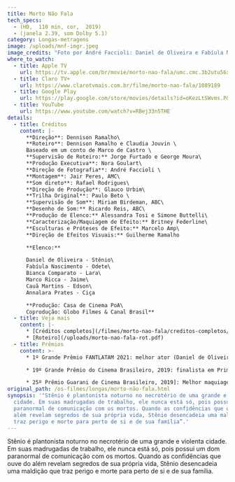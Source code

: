 ```yaml
---
title: Morto Não Fala
tech_specs:
  - (HD,  110 min, cor,  2019)
  - (janela 2.39, som Dolby 5.1)
category: Longas-metragens
image: /uploads/mnf-imgr.jpeg
image_credits: "Foto por André Faccioli: Daniel de Oliveira e Fabíula Nascimento"
where_to_watch:
  - title: Apple TV
    url: https://tv.apple.com/br/movie/morto-nao-fala/umc.cmc.3b2utu56x13h5nvz87bl50ewj?action=play
  - title: Claro TV+
    url: https://www.clarotvmais.com.br/filme/morto-nao-fala/1089189
  - title: Google Play
    url: https://play.google.com/store/movies/details?id=oKezLtSWvms.P&pli=1
  - title: YouTube
    url: https://www.youtube.com/watch?v=RBej33n5THE
details:
  - title: Créditos
    content: |-
      **Direção**: Dennison Ramalho\
      **Roteiro**: Dennison Ramalho e Claudia Jouvin \
      Baseado em um conto de Marco de Castro \
      **Supervisão de Roteiro:** Jorge Furtado e George Moura\
      **Produção Executiva**: Nora Goulart\
      **Direção de Fotografia**: André Faccioli \
      **Montagem**: Jair Peres, AMC\
      **Som direto**: Rafael Rodrigues\
      **Direção de Produção**: Glauco Urbim\
      **Trilha Original**: Paulo Beto \
      **Supervisão de Som**: Miriam Birdeman, ABC\
      **Desenho de Som:** Ricardo Reis, ABC\
      **Produção de Elenco:** Alessandra Tosi e Simone Buttelli\
      **Caracterização/Maquiagem de Efeito:** Britney Federline\
      **Esculturas e Próteses de Efeito:** Marcelo Amp\
      **Direção de Efeitos Visuais:** Guilherme Ramalho

      **Elenco:** 

      Daniel de Oliveira - Stênio\
      Fabíula Nascimento - Odete\
      Bianca Comparato - Lara\
      Marco Ricca - Jaime\
      Cauã Martins - Edson\
      Annalara Prates - Ciça

      **Produção: Casa de Cinema PoA\
      Coprodução: Globo Filmes & Canal Brasil**
  - title: Veja mais
    content: |-
      * [C﻿réditos completos](/filmes/morto-nao-fala/creditos-completos/)
      * [R﻿oteiro](/uploads/morto-nao-fala-rot.pdf)
  - title: Prêmios
    content: >-
      * 1º Grande Prêmio FANTLATAM 2021: melhor ator (Daniel de Oliveira)

      * 19º Grande Prêmio do Cinema Brasileiro, 2019: finalista em Primeira direção de longa-metragem, Melhor ator (Daniel de Oliveira), Efeitos visuais (Hugo Gurgel, Guilherme Ramalho, Eduardo Schaal) e Melhor maquilagem (Britney Federline)

      * 25º Prêmio Guarani de Cinema Brasileiro, 2019]: Melhor maquiagem, Melhores efeitos visuais (também finalista em Roteiro adaptado e Melhor ator (Daniel de Oliveira)
original_path: /os-filmes/longas/morto-não-fala.html
synopsis: '"Stênio é plantonista noturno no necrotério de uma grande e violenta
  cidade. Em suas madrugadas de trabalho, ele nunca está só, pois possui um dom
  paranormal de comunicação com os mortos. Quando as confidências que ouve do
  além revelam segredos de sua própria vida, Stênio desencadeia uma maldição que
  traz perigo e morte para perto de si e de sua família”.'
---
```

Stênio é plantonista noturno no necrotério de uma grande e violenta cidade. Em suas madrugadas de trabalho, ele nunca está só, pois possui um dom paranormal de comunicação com os mortos. Quando as confidências que ouve do além revelam segredos de sua própria vida, Stênio desencadeia uma maldição que traz perigo e morte para perto de si e de sua família.